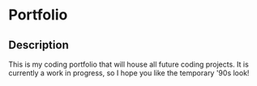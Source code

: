 # Portfolio

## Description

This is my coding portfolio that will house all future coding projects. It is currently a work in progress, so I hope you like the temporary '90s look!
